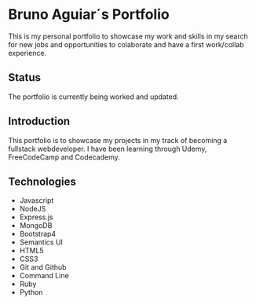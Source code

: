 # Bruno Aguiar´s Portfolio

This is my personal portfolio to showcase my work and skills in my search for new jobs and opportunities to colaborate and have a first work/collab experience.

## Status
The portfolio is currently being worked and updated.

## Introduction

This portfolio is to showcase my projects in my track of becoming a fullstack webdeveloper. I have been learning through Udemy, FreeCodeCamp and Codecademy.

## Technologies

* Javascript
* NodeJS
* Express.js
* MongoDB
* Bootstrap4
* Semantics UI
* HTML5
* CSS3
* Git and Github
* Command Line
* Ruby
* Python
